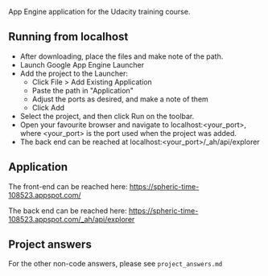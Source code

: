 App Engine application for the Udacity training course.

## Running from localhost
* After downloading, place the files and make note of the path.
* Launch Google App Engine Launcher
* Add the project to the Launcher:
    * Click File > Add Existing Application
    * Paste the path in "Application"
    * Adjust the ports as desired, and make a note of them
    * Click Add
* Select the project, and then click Run on the toolbar.
* Open your favourite browser and navigate to localhost:<your_port>, where <your_port> is the port used when the project was added.
* The back end can be reached at localhost:<your_port>/_ah/api/explorer

## Application
The front-end can be reached here:
https://spheric-time-108523.appspot.com/

The back end can be reached here:
https://spheric-time-108523.appspot.com/_ah/api/explorer

## Project answers
For the other non-code answers, please see ```project_answers.md```
